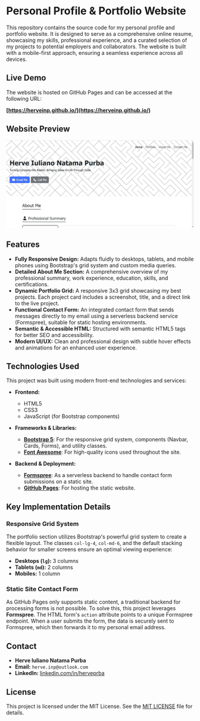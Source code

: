 # Personal Profile & Portfolio Website

This repository contains the source code for my personal profile and portfolio website. It is designed to serve as a comprehensive online resume, showcasing my skills, professional experience, and a curated selection of my projects to potential employers and collaborators. The website is built with a mobile-first approach, ensuring a seamless experience across all devices.

## Live Demo

The website is hosted on GitHub Pages and can be accessed at the following URL:

**[https://herveinp.github.io/](https://herveinp.github.io/)**

## Website Preview

![A preview image of the website's homepage on desktop](assets/images/personal-profile-website-preview.webp)

## Features

-   **Fully Responsive Design:** Adapts fluidly to desktops, tablets, and mobile phones using Bootstrap's grid system and custom media queries.
-   **Detailed About Me Section:** A comprehensive overview of my professional summary, work experience, education, skills, and certifications.
-   **Dynamic Portfolio Grid:** A responsive 3x3 grid showcasing my best projects. Each project card includes a screenshot, title, and a direct link to the live project.
-   **Functional Contact Form:** An integrated contact form that sends messages directly to my email using a serverless backend service (Formspree), suitable for static hosting environments.
-   **Semantic & Accessible HTML:** Structured with semantic HTML5 tags for better SEO and accessibility.
-   **Modern UI/UX:** Clean and professional design with subtle hover effects and animations for an enhanced user experience.

## Technologies Used

This project was built using modern front-end technologies and services:

-   **Frontend:**
    -   HTML5
    -   CSS3
    -   JavaScript (for Bootstrap components)

-   **Frameworks & Libraries:**
    -   [**Bootstrap 5**](https://getbootstrap.com/): For the responsive grid system, components (Navbar, Cards, Forms), and utility classes.
    -   [**Font Awesome**](https://fontawesome.com/): For high-quality icons used throughout the site.

-   **Backend & Deployment:**
    -   [**Formspree**](https://formspree.io/): As a serverless backend to handle contact form submissions on a static site.
    -   [**GitHub Pages**](https://pages.github.com/): For hosting the static website.

## Key Implementation Details

### Responsive Grid System
The portfolio section utilizes Bootstrap's powerful grid system to create a flexible layout. The classes `col-lg-4`, `col-md-6`, and the default stacking behavior for smaller screens ensure an optimal viewing experience:
-   **Desktops (`lg`):** 3 columns
-   **Tablets (`md`):** 2 columns
-   **Mobiles:** 1 column

### Static Site Contact Form
As GitHub Pages only supports static content, a traditional backend for processing forms is not possible. To solve this, this project leverages **Formspree**. The HTML form's `action` attribute points to a unique Formspree endpoint. When a user submits the form, the data is securely sent to Formspree, which then forwards it to my personal email address.

## Contact

-   **Herve Iuliano Natama Purba**
-   **Email:** `herve.inp@outlook.com`
-   **LinkedIn:** [linkedin.com/in/herveprba](https://linkedin.com/in/herveprba)

## License

This project is licensed under the MIT License. See the [MIT LICENSE](LICENSE) file for details.
